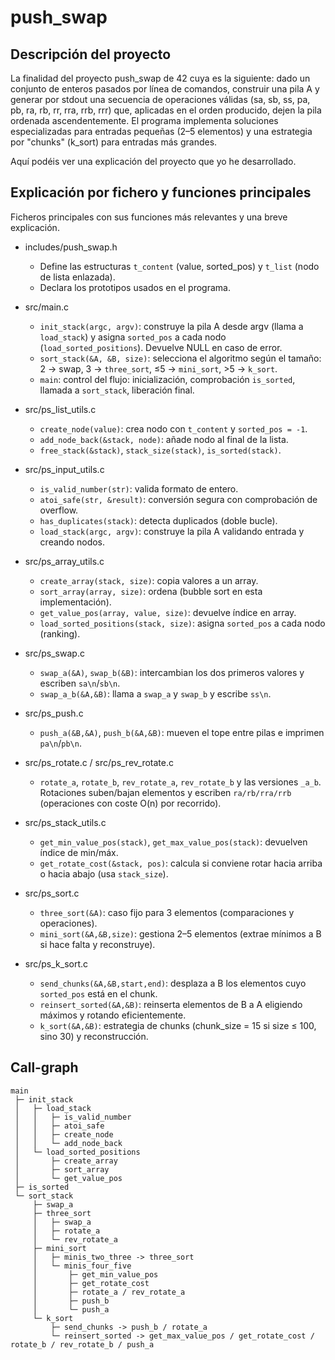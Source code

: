 # push_swap

## Descripción del proyecto

La finalidad del proyecto push_swap de 42 cuya es la siguiente: dado un conjunto de enteros pasados por línea de comandos, construir una pila A y generar por stdout una secuencia de operaciones válidas (sa, sb, ss, pa, pb, ra, rb, rr, rra, rrb, rrr) que, aplicadas en el orden producido, dejen la pila ordenada ascendentemente. El programa implementa soluciones especializadas para entradas pequeñas (2–5 elementos) y una estrategia por "chunks" (k_sort) para entradas más grandes.

Aquí podéis ver una explicación del proyecto que yo he desarrollado.

## Explicación por fichero y funciones principales

Ficheros principales con sus funciones más relevantes y una breve explicación.

- includes/push_swap.h  
  - Define las estructuras `t_content` (value, sorted_pos) y `t_list` (nodo de lista enlazada).  
  - Declara los prototipos usados en el programa.

- src/main.c  
  - `init_stack(argc, argv)`: construye la pila A desde argv (llama a `load_stack`) y asigna `sorted_pos` a cada nodo (`load_sorted_positions`). Devuelve NULL en caso de error.  
  - `sort_stack(&A, &B, size)`: selecciona el algoritmo según el tamaño: 2 → swap, 3 → `three_sort`, ≤5 → `mini_sort`, >5 → `k_sort`.  
  - `main`: control del flujo: inicialización, comprobación `is_sorted`, llamada a `sort_stack`, liberación final.

- src/ps_list_utils.c  
  - `create_node(value)`: crea nodo con `t_content` y `sorted_pos = -1`.  
  - `add_node_back(&stack, node)`: añade nodo al final de la lista.  
  - `free_stack(&stack)`, `stack_size(stack)`, `is_sorted(stack)`.

- src/ps_input_utils.c  
  - `is_valid_number(str)`: valida formato de entero.  
  - `atoi_safe(str, &result)`: conversión segura con comprobación de overflow.  
  - `has_duplicates(stack)`: detecta duplicados (doble bucle).  
  - `load_stack(argc, argv)`: construye la pila A validando entrada y creando nodos.

- src/ps_array_utils.c  
  - `create_array(stack, size)`: copia valores a un array.  
  - `sort_array(array, size)`: ordena (bubble sort en esta implementación).  
  - `get_value_pos(array, value, size)`: devuelve índice en array.  
  - `load_sorted_positions(stack, size)`: asigna `sorted_pos` a cada nodo (ranking).

- src/ps_swap.c  
  - `swap_a(&A)`, `swap_b(&B)`: intercambian los dos primeros valores y escriben `sa\n`/`sb\n`.  
  - `swap_a_b(&A,&B)`: llama a `swap_a` y `swap_b` y escribe `ss\n`.

- src/ps_push.c  
  - `push_a(&B,&A)`, `push_b(&A,&B)`: mueven el tope entre pilas e imprimen `pa\n`/`pb\n`.

- src/ps_rotate.c / src/ps_rev_rotate.c  
  - `rotate_a`, `rotate_b`, `rev_rotate_a`, `rev_rotate_b` y las versiones `_a_b`. Rotaciones suben/bajan elementos y escriben `ra/rb/rra/rrb` (operaciones con coste O(n) por recorrido).

- src/ps_stack_utils.c  
  - `get_min_value_pos(stack)`, `get_max_value_pos(stack)`: devuelven índice de min/máx.  
  - `get_rotate_cost(&stack, pos)`: calcula si conviene rotar hacia arriba o hacia abajo (usa `stack_size`).

- src/ps_sort.c  
  - `three_sort(&A)`: caso fijo para 3 elementos (comparaciones y operaciones).  
  - `mini_sort(&A,&B,size)`: gestiona 2–5 elementos (extrae mínimos a B si hace falta y reconstruye).

- src/ps_k_sort.c  
  - `send_chunks(&A,&B,start,end)`: desplaza a B los elementos cuyo `sorted_pos` está en el chunk.  
  - `reinsert_sorted(&A,&B)`: reinserta elementos de B a A eligiendo máximos y rotando eficientemente.  
  - `k_sort(&A,&B)`: estrategia de chunks (chunk_size = 15 si size ≤ 100, sino 30) y reconstrucción.

## Call‑graph

```
main
 ├─ init_stack
 │   ├─ load_stack
 │   │   ├─ is_valid_number
 │   │   ├─ atoi_safe
 │   │   ├─ create_node
 │   │   └─ add_node_back
 │   └─ load_sorted_positions
 │       ├─ create_array
 │       ├─ sort_array
 │       └─ get_value_pos
 ├─ is_sorted
 └─ sort_stack
     ├─ swap_a
     ├─ three_sort
     │   ├─ swap_a
     │   ├─ rotate_a
     │   └─ rev_rotate_a
     ├─ mini_sort
     │   ├─ minis_two_three -> three_sort
     │   └─ minis_four_five
     │       ├─ get_min_value_pos
     │       ├─ get_rotate_cost
     │       ├─ rotate_a / rev_rotate_a
     │       ├─ push_b
     │       └─ push_a
     └─ k_sort
         ├─ send_chunks -> push_b / rotate_a
         └─ reinsert_sorted -> get_max_value_pos / get_rotate_cost / rotate_b / rev_rotate_b / push_a
```
